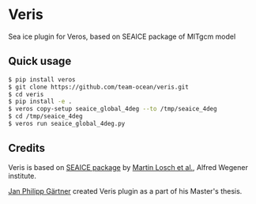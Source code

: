 # Veris
Sea ice plugin for Veros, based on SEAICE package of MITgcm model

## Quick usage

```bash
$ pip install veros 
$ git clone https://github.com/team-ocean/veris.git
$ cd veris
$ pip install -e .
$ veros copy-setup seaice_global_4deg --to /tmp/seaice_4deg
$ cd /tmp/seaice_4deg
$ veros run seaice_global_4deg.py
```

## Credits

Veris is based on [SEAICE package](https://mitgcm.readthedocs.io/en/latest/phys_pkgs/seaice.html) by [Martin Losch et al.](https://www.awi.de/ueber-uns/organisation/mitarbeiter/detailseite/martin-losch.html), Alfred Wegener institute.

[Jan Philipp Gärtner](https://github.com/jpgaertner) created Veris plugin as a part of his Master's thesis.

